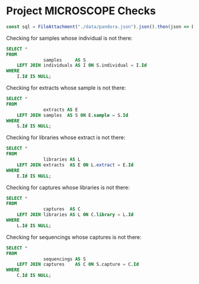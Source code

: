 # Project MICROSCOPE Checks

```js
const sql = FileAttachment("./data/pandora.json").json().then(json => DuckDBClient.sql(json));
```

Checking for samples whose individual is not there:
```sql
SELECT *
FROM
              samples     AS S
    LEFT JOIN individuals AS I ON S.individual = I.Id
WHERE
    I.Id IS NULL;
```

Checking for extracts whose sample is not there:
```sql
SELECT *
FROM
              extracts AS E
    LEFT JOIN samples  AS S ON E.sample = S.Id
WHERE
    S.Id IS NULL;
```

Checking for libraries whose extract is not there:
```sql
SELECT *
FROM
              libraries AS L
    LEFT JOIN extracts  AS E ON L.extract = E.Id
WHERE
    E.Id IS NULL;
```

Checking for captures whose libraries is not there:
```sql
SELECT *
FROM
              captures  AS C
    LEFT JOIN libraries AS L ON C.library = L.Id
WHERE
    L.Id IS NULL;
```

Checking for sequencings whose captures is not there:
```sql
SELECT *
FROM
              sequencings AS S
    LEFT JOIN captures    AS C ON S.capture = C.Id
WHERE
    C.Id IS NULL;
```
